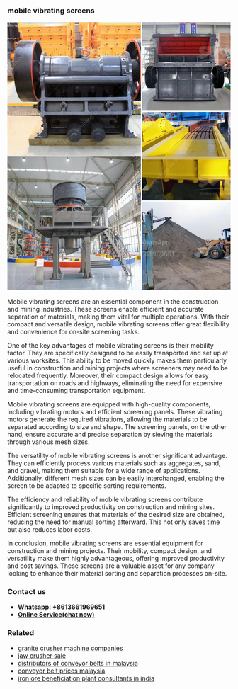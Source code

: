 <h3>mobile vibrating screens</h3><img src='1708408398.jpg' alt=''><p>Mobile vibrating screens are an essential component in the construction and mining industries. These screens enable efficient and accurate separation of materials, making them vital for multiple operations. With their compact and versatile design, mobile vibrating screens offer great flexibility and convenience for on-site screening tasks.</p><p>One of the key advantages of mobile vibrating screens is their mobility factor. They are specifically designed to be easily transported and set up at various worksites. This ability to be moved quickly makes them particularly useful in construction and mining projects where screeners may need to be relocated frequently. Moreover, their compact design allows for easy transportation on roads and highways, eliminating the need for expensive and time-consuming transportation equipment.</p><p>Mobile vibrating screens are equipped with high-quality components, including vibrating motors and efficient screening panels. These vibrating motors generate the required vibrations, allowing the materials to be separated according to size and shape. The screening panels, on the other hand, ensure accurate and precise separation by sieving the materials through various mesh sizes.</p><p>The versatility of mobile vibrating screens is another significant advantage. They can efficiently process various materials such as aggregates, sand, and gravel, making them suitable for a wide range of applications. Additionally, different mesh sizes can be easily interchanged, enabling the screen to be adapted to specific sorting requirements.</p><p>The efficiency and reliability of mobile vibrating screens contribute significantly to improved productivity on construction and mining sites. Efficient screening ensures that materials of the desired size are obtained, reducing the need for manual sorting afterward. This not only saves time but also reduces labor costs.</p><p>In conclusion, mobile vibrating screens are essential equipment for construction and mining projects. Their mobility, compact design, and versatility make them highly advantageous, offering improved productivity and cost savings. These screens are a valuable asset for any company looking to enhance their material sorting and separation processes on-site.</p><h3>Contact us</h3><ul><li><strong>Whatsapp:&nbsp;<a href="https://wa.me/8613661969651">+8613661969651</a></strong></li><li><a href="https://swt.shibang-china.com/?git&amp;zhl&amp;mobile vibrating screens"><strong>Online Service(chat now)</strong></a></li></ul><h3>Related</h3><ul><li><a href='granite crusher machine companies.md'>granite crusher machine companies</a></li><li><a href='jaw crusher sale.md'>jaw crusher sale</a></li><li><a href='distributors of conveyor belts in malaysia.md'>distributors of conveyor belts in malaysia</a></li><li><a href='conveyor belt prices malaysia.md'>conveyor belt prices malaysia</a></li><li><a href='iron ore beneficiation plant consultants in india.md'>iron ore beneficiation plant consultants in india</a></li></ul>